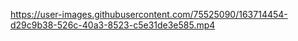 https://user-images.githubusercontent.com/75525090/163714454-d29c9b38-526c-40a3-8523-c5e31de3e585.mp4
